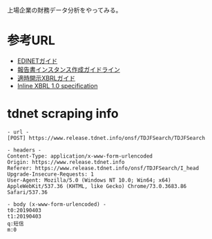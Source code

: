 上場企業の財務データ分析をやってみる。

# 参考URL

- [EDINETガイド](https://disclosure.edinet-fsa.go.jp/EKW0EZ0015.html)
- [報告書インスタンス作成ガイドライン](https://disclosure.edinet-fsa.go.jp/download/ESE140159.pdf)
- [適時開示XBRLガイド](https://www.jpx.co.jp/equities/listing/xbrl/03.html)
- [Inline XBRL 1.0 specification](http://www.xbrl.org/specification/inlinexbrl-part1/rec-2010-04-20/inlinexbrl-part1-rec-2010-04-20+corrected-errata-2011-08-17.html)

# tdnet scraping info

```
- url -
[POST] https://www.release.tdnet.info/onsf/TDJFSearch/TDJFSearch

- headers -
Content-Type: application/x-www-form-urlencoded
Origin: https://www.release.tdnet.info
Referer: https://www.release.tdnet.info/onsf/TDJFSearch/I_head
Upgrade-Insecure-Requests: 1
User-Agent: Mozilla/5.0 (Windows NT 10.0; Win64; x64) AppleWebKit/537.36 (KHTML, like Gecko) Chrome/73.0.3683.86 Safari/537.36

- body (x-www-form-urlencoded) -
t0:20190403
t1:20190403
q:短信
m:0
```